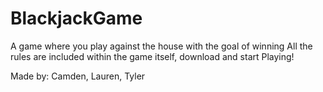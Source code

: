 # BlackjackGame
A game where you play against the house with the goal of winning
All the rules are included within the game itself, download and start Playing!


Made by: Camden, Lauren, Tyler
